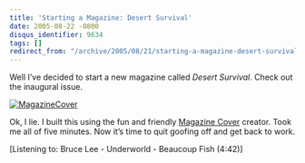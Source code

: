 ```yaml
---
title: 'Starting a Magazine: Desert Survival'
date: 2005-08-22 -0800
disqus_identifier: 9634
tags: []
redirect_from: "/archive/2005/08/21/starting-a-magazine-desert-survival.aspx/"
---
```


Well I’ve decided to start a new magazine called *Desert Survival*.
Check out the inaugural issue.

[![MagazineCover](https://photos26.flickr.com/36612933_ed197138f9.jpg)](http://www.flickr.com/photos/haacked/36612933/ "Photo Sharing")

Ok, I lie. I built this using the fun and friendly [Magazine
Cover](http://www.flagrantdisregard.com/flickr/magazine.php) creator.
Took me all of five minutes. Now it’s time to quit goofing off and get
back to work.

[Listening to: Bruce Lee - Underworld - Beaucoup Fish (4:42)]

